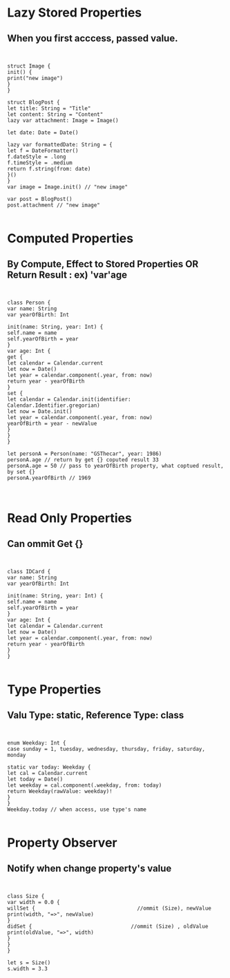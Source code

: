 
# Lazy Stored Properties

## When you first acccess, passed value.

<pre><code>

struct Image {
init() {
print("new image")
}
}

struct BlogPost {
let title: String = "Title"
let content: String = "Content"
lazy var attachment: Image = Image()

let date: Date = Date()

lazy var formattedDate: String = {
let f = DateFormatter()
f.dateStyle = .long
f.timeStyle = .medium
return f.string(from: date)
}()
}
var image = Image.init() // "new image"

var post = BlogPost()
post.attachment // "new image"

</code></pre>

# Computed Properties

## By Compute, Effect to Stored Properties OR Return Result : ex) 'var'age

<pre><code>

class Person {
var name: String
var yearOfBirth: Int

init(name: String, year: Int) {
self.name = name
self.yearOfBirth = year
}
var age: Int {
get {
let calendar = Calendar.current
let now = Date()
let year = calendar.component(.year, from: now)
return year - yearOfBirth
}
set {
let calendar = Calendar.init(identifier: Calendar.Identifier.gregorian)
let now = Date.init()
let year = calendar.component(.year, from: now)
yearOfBirth = year - newValue
}
}
}

let personA = Person(name: "GSThecar", year: 1986)
personA.age // return by get {} coputed result 33
personA.age = 50 // pass to yearOfBirth property, what coptued result, by set {} 
personA.yearOfBirth // 1969

</code> </pre>

# Read Only Properties

## Can ommit Get {} 

<pre><code>

class IDCard {
var name: String
var yearOfBirth: Int

init(name: String, year: Int) {
self.name = name
self.yearOfBirth = year
}
var age: Int {
let calendar = Calendar.current
let now = Date()
let year = calendar.component(.year, from: now)
return year - yearOfBirth
}
}

</code></pre>

# Type Properties

## Valu Type: static, Reference Type: class

<pre><code>

enum Weekday: Int {
case sunday = 1, tuesday, wednesday, thursday, friday, saturday, monday

static var today: Weekday {
let cal = Calendar.current
let today = Date()
let weekday = cal.component(.weekday, from: today)
return Weekday(rawValue: weekday)!
}
}
Weekday.today // when access, use type's name

</code></pre>

# Property Observer

## Notify when change property's value

<pre><code>

class Size {
var width = 0.0 {
willSet {                                 //ommit (Size), newValue
print(width, "=>", newValue)
}
didSet {                                //ommit (Size) , oldValue
print(oldValue, "=>", width)
}
}
}

let s = Size()
s.width = 3.3

</code></pre>

